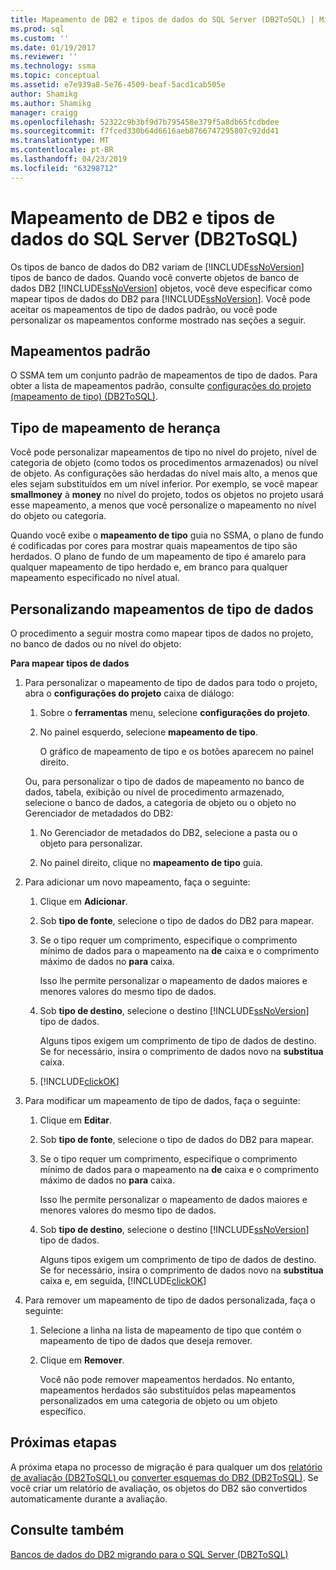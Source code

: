 ```yaml
---
title: Mapeamento de DB2 e tipos de dados do SQL Server (DB2ToSQL) | Microsoft Docs
ms.prod: sql
ms.custom: ''
ms.date: 01/19/2017
ms.reviewer: ''
ms.technology: ssma
ms.topic: conceptual
ms.assetid: e7e939a8-5e76-4509-beaf-5acd1cab505e
author: Shamikg
ms.author: Shamikg
manager: craigg
ms.openlocfilehash: 52322c9b3bf9d7b795458e379f5a8db65fcdbdee
ms.sourcegitcommit: f7fced330b64d6616aeb8766747295807c92dd41
ms.translationtype: MT
ms.contentlocale: pt-BR
ms.lasthandoff: 04/23/2019
ms.locfileid: "63298712"
---
```

# <a name="mapping-db2-and-sql-server-data-types-db2tosql"></a>Mapeamento de DB2 e tipos de dados do SQL Server (DB2ToSQL)
Os tipos de banco de dados do DB2 variam de [!INCLUDE[ssNoVersion](../../includes/ssnoversion-md.md)] tipos de banco de dados. Quando você converte objetos de banco de dados DB2 [!INCLUDE[ssNoVersion](../../includes/ssnoversion-md.md)] objetos, você deve especificar como mapear tipos de dados do DB2 para [!INCLUDE[ssNoVersion](../../includes/ssnoversion-md.md)]. Você pode aceitar os mapeamentos de tipo de dados padrão, ou você pode personalizar os mapeamentos conforme mostrado nas seções a seguir.  
  
## <a name="default-mappings"></a>Mapeamentos padrão  
O SSMA tem um conjunto padrão de mapeamentos de tipo de dados. Para obter a lista de mapeamentos padrão, consulte [configurações do projeto &#40;mapeamento de tipo&#41; &#40;DB2ToSQL&#41;](../../ssma/db2/project-settings-type-mapping-db2tosql.md).  
  
## <a name="type-mapping-inheritance"></a>Tipo de mapeamento de herança  
Você pode personalizar mapeamentos de tipo no nível do projeto, nível de categoria de objeto (como todos os procedimentos armazenados) ou nível de objeto. As configurações são herdadas do nível mais alto, a menos que eles sejam substituídos em um nível inferior. Por exemplo, se você mapear **smallmoney** à **money** no nível do projeto, todos os objetos no projeto usará esse mapeamento, a menos que você personalize o mapeamento no nível do objeto ou categoria.  
  
Quando você exibe o **mapeamento de tipo** guia no SSMA, o plano de fundo é codificadas por cores para mostrar quais mapeamentos de tipo são herdados. O plano de fundo de um mapeamento de tipo é amarelo para qualquer mapeamento de tipo herdado e, em branco para qualquer mapeamento especificado no nível atual.  
  
## <a name="customizing-data-type-mappings"></a>Personalizando mapeamentos de tipo de dados  
O procedimento a seguir mostra como mapear tipos de dados no projeto, no banco de dados ou no nível do objeto:  
  
**Para mapear tipos de dados**  
  
1.  Para personalizar o mapeamento de tipo de dados para todo o projeto, abra o **configurações do projeto** caixa de diálogo:  
  
    1.  Sobre o **ferramentas** menu, selecione **configurações do projeto**.  
  
    2.  No painel esquerdo, selecione **mapeamento de tipo**.  
  
        O gráfico de mapeamento de tipo e os botões aparecem no painel direito.  
  
    Ou, para personalizar o tipo de dados de mapeamento no banco de dados, tabela, exibição ou nível de procedimento armazenado, selecione o banco de dados, a categoria de objeto ou o objeto no Gerenciador de metadados do DB2:  
  
    1.  No Gerenciador de metadados do DB2, selecione a pasta ou o objeto para personalizar.  
  
    2.  No painel direito, clique no **mapeamento de tipo** guia.  
  
2.  Para adicionar um novo mapeamento, faça o seguinte:  
  
    1.  Clique em **Adicionar**.  
  
    2.  Sob **tipo de fonte**, selecione o tipo de dados do DB2 para mapear.  
  
    3.  Se o tipo requer um comprimento, especifique o comprimento mínimo de dados para o mapeamento na **de** caixa e o comprimento máximo de dados no **para** caixa.  
  
        Isso lhe permite personalizar o mapeamento de dados maiores e menores valores do mesmo tipo de dados.  
  
    4.  Sob **tipo de destino**, selecione o destino [!INCLUDE[ssNoVersion](../../includes/ssnoversion-md.md)] tipo de dados.  
  
        Alguns tipos exigem um comprimento de tipo de dados de destino. Se for necessário, insira o comprimento de dados novo na **substitua** caixa.  
  
    5.  [!INCLUDE[clickOK](../../includes/clickok-md.md)]  
  
3.  Para modificar um mapeamento de tipo de dados, faça o seguinte:  
  
    1.  Clique em **Editar**.  
  
    2.  Sob **tipo de fonte**, selecione o tipo de dados do DB2 para mapear.  
  
    3.  Se o tipo requer um comprimento, especifique o comprimento mínimo de dados para o mapeamento na **de** caixa e o comprimento máximo de dados no **para** caixa.  
  
        Isso lhe permite personalizar o mapeamento de dados maiores e menores valores do mesmo tipo de dados.  
  
    4.  Sob **tipo de destino**, selecione o destino [!INCLUDE[ssNoVersion](../../includes/ssnoversion-md.md)] tipo de dados.  
  
        Alguns tipos exigem um comprimento de tipo de dados de destino. Se for necessário, insira o comprimento de dados novo na **substitua** caixa e, em seguida, [!INCLUDE[clickOK](../../includes/clickok-md.md)]  
  
4.  Para remover um mapeamento de tipo de dados personalizada, faça o seguinte:  
  
    1.  Selecione a linha na lista de mapeamento de tipo que contém o mapeamento de tipo de dados que deseja remover.  
  
    2.  Clique em **Remover**.  
  
        Você não pode remover mapeamentos herdados. No entanto, mapeamentos herdados são substituídos pelas mapeamentos personalizados em uma categoria de objeto ou um objeto específico.  
  
## <a name="next-steps"></a>Próximas etapas  
A próxima etapa no processo de migração é para qualquer um dos [relatório de avaliação &#40;DB2ToSQL&#41; ](../../ssma/db2/assessment-report-db2tosql.md) ou [converter esquemas do DB2 &#40;DB2ToSQL&#41;](../../ssma/db2/converting-db2-schemas-db2tosql.md). Se você criar um relatório de avaliação, os objetos do DB2 são convertidos automaticamente durante a avaliação.  
  
## <a name="see-also"></a>Consulte também  
[Bancos de dados do DB2 migrando para o SQL Server &#40;DB2ToSQL&#41;](../../ssma/db2/migrating-db2-databases-to-sql-server-db2tosql.md)  
  
